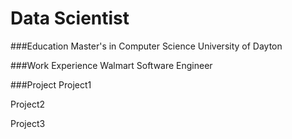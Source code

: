 # Data Scientist

###Education
Master's in Computer Science
University of Dayton

###Work Experience 
Walmart 
Software Engineer


###Project
Project1

Project2

Project3
